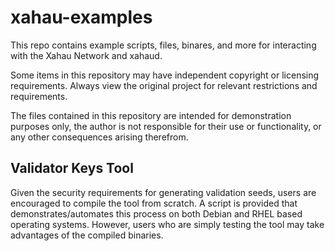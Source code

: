# xahau-examples
This repo contains example scripts, files, binares, and more for interacting with the Xahau Network and xahaud.

Some items in this repository may have independent copyright or licensing requirements. Always view the original project for relevant restrictions and requirements.

The files contained in this repository are intended for demonstration purposes only, the author is not responsible for their use or functionality, or any other consequences arising therefrom.

## Validator Keys Tool
Given the security requirements for generating validation seeds, users are encouraged to compile the tool from scratch. A script is provided that demonstrates/automates this process on both Debian and RHEL based operating systems. However, users who are simply testing the tool may take advantages of the compiled binaries.
